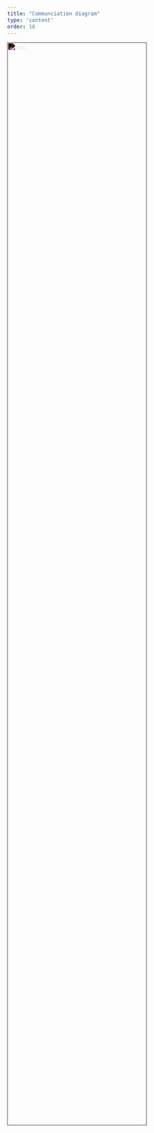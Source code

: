 ```yaml
---
title: "Communciation diagram"
type: 'content'
order: 18
---
```


<img style="margin-left: auto; margin-right: auto; filter: invert(100%); width: 80%" src="communication diagram.png" alt="msc">
